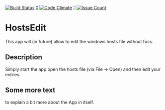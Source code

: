 [![Build Status](https://travis-ci.org/mitoskalandiel/HostsEdit.svg?branch=master)](https://travis-ci.org/mitoskalandiel/HostsEdit) ¦¦ [![Code Climate](https://codeclimate.com/github/mitoskalandiel/HostsEdit/badges/gpa.svg)](https://codeclimate.com/github/mitoskalandiel/HostsEdit) ¦¦ [![Issue Count](https://codeclimate.com/github/mitoskalandiel/HostsEdit/badges/issue_count.svg)](https://codeclimate.com/github/mitoskalandiel/HostsEdit)
# HostsEdit
This app will (in future) allow to edit the windows hosts file without fuss.
## Description
Simply start the app open the hosts file (via File -> Open) and then edit your entries.
## Some more text
to explain a bit more about the App in itself.
